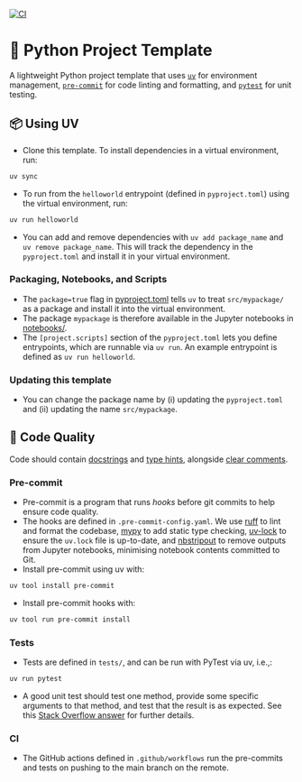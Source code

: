 [![CI](https://github.com/tomogwen/pytemplate/actions/workflows/ci.yml/badge.svg)](https://github.com/tomogwen/pytemplate/actions/workflows/ci.yml)

# 📝 Python Project Template

A lightweight Python project template that uses [`uv`](https://github.com/astral-sh/uv) for environment management, [`pre-commit`](https://pre-commit.com/) for code linting and formatting, and [`pytest`](https://docs.pytest.org/) for unit testing.

## 📦 Using UV

- Clone this template. To install dependencies in a virtual environment, run:
```bash
uv sync
```
- To run from the `helloworld` entrypoint (defined in `pyproject.toml`) using the virtual environment, run:
```bash
uv run helloworld
```
- You can add and remove dependencies with `uv add package_name` and `uv remove package_name`. This will track the dependency in the `pyproject.toml` and install it in your virtual environment.

### Packaging, Notebooks, and Scripts

- The `package=true` flag in [pyproject.toml](pyproject.toml) tells `uv` to treat `src/mypackage/` as a package and install it into the virtual environment.
- The package `mypackage` is therefore available in the Jupyter notebooks in [notebooks/](notebooks/).
- The `[project.scripts]` section of the `pyproject.toml` lets you define entrypoints, which are runnable via `uv run`. An example entrypoint is defined as `uv run helloworld`.

### Updating this template

- You can change the package name by (i) updating the `pyproject.toml` and (ii) updating the name `src/mypackage`.

## 🧹 Code Quality

Code should contain [docstrings](https://peps.python.org/pep-0257/) and [type hints](https://mypy.readthedocs.io/en/stable/cheat_sheet_py3.html), alongside [clear comments](https://stackoverflow.blog/2021/12/23/best-practices-for-writing-code-comments/).

### Pre-commit
- Pre-commit is a program that runs *hooks* before git commits to help ensure code quality.
- The hooks are defined in `.pre-commit-config.yaml`. We use [ruff](https://docs.astral.sh/ruff/) to lint and format the codebase, [mypy](https://mypy-lang.org/) to add static type checking, [uv-lock](https://docs.astral.sh/uv/guides/integration/pre-commit/) to ensure the `uv.lock` file is up-to-date, and [nbstripout](https://pypi.org/project/nbstripout/0.2.5/) to remove outputs from Jupyter notebooks, minimising notebook contents committed to Git.
- Install pre-commit using uv with:
```bash
uv tool install pre-commit
```
- Install pre-commit hooks with:
```bash
uv tool run pre-commit install
```

### Tests

- Tests are defined in `tests/`, and can be run with PyTest via uv, i.e.,:
```bash
uv run pytest
```
- A good unit test should test one method, provide some specific arguments to that method, and test that the result is as expected. See this [Stack Overflow answer](https://stackoverflow.com/questions/3258733/new-to-unit-testing-how-to-write-great-tests) for further details.

### CI

- The GitHub actions defined in `.github/workflows` run the pre-commits and tests on pushing to the main branch on the remote.
 